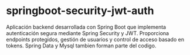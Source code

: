 # springboot-security-jwt-auth
Aplicación backend desarrollada con Spring Boot que implementa autenticación segura mediante Spring Security y JWT. Proporciona endpoints protegidos, gestión de usuarios y control de acceso basado en tokens.
Spring Data y Mysql tambien forman parte del codigo.
